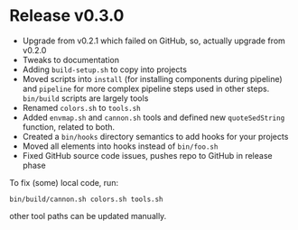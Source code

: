 # Release v0.3.0

- Upgrade from v0.2.1 which failed on GitHub, so, actually upgrade from v0.2.0
- Tweaks to documentation
- Adding `build-setup.sh` to copy into projects
- Moved scripts into `install` (for installing components during pipeline) and `pipeline` for more complex pipeline steps used in other steps. `bin/build` scripts are largely tools
- Renamed `colors.sh` to `tools.sh`
- Added `envmap.sh` and `cannon.sh` tools and defined new `quoteSedString` function, related to both.
- Created a `bin/hooks` directory semantics to add hooks for your projects
- Moved all elements into hooks instead of `bin/foo.sh`
- Fixed GitHub source code issues, pushes repo to GitHub in release phase

To fix (some) local code, run:

    bin/build/cannon.sh colors.sh tools.sh

other tool paths can be updated manually.
